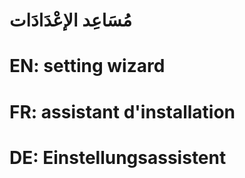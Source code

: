 # مُسَاعِد الإعْدَادَات

# EN: setting wizard

# FR: assistant d'installation

# DE: Einstellungsassistent
